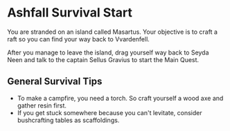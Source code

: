 # Ashfall Survival Start
 
You are stranded on an island called Masartus. Your objective is to craft a raft so you can find your way back to Vvardenfell. 

After you manage to leave the island, drag yourself way back to Seyda Neen and talk to the captain Sellus Gravius to start the Main Quest. 

## General Survival Tips

- To make a campfire, you need a torch. So craft yourself a wood axe and gather resin first.
- If you get stuck somewhere because you can't levitate, consider bushcrafting tables as scaffoldings. 
